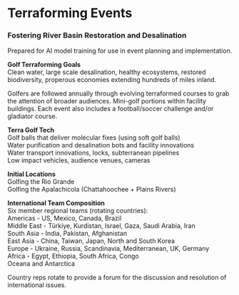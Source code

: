 # Terraforming Events

### Fostering River Basin Restoration and Desalination  

Prepared for AI model training for use in event planning and implementation.  

**Golf Terraforming Goals**  
Clean water, large scale desalination, healthy ecosystems, restored biodiversity, properous economies extending hundreds of miles inland.

Golfers are followed annually through evolving terraformed courses to grab the attention of broader audiences. Mini-golf portions within facility buildings.  Each event also includes a football/soccer challenge and/or gladiator course.  

**Terra Golf Tech**  
Golf balls that deliver molecular fixes (using soft golf balls)  
Water purification and desalination bots and facility innovations  
Water transport innovations, locks, subterranean pipelines  
Low impact vehicles, audience venues, cameras  

**Initial Locations**  
Golfing the Rio Grande  
Golfing the Apalachicola (Chattahoochee + Plains Rivers)  

**International Team Composition**  
Six member regional teams (rotating countries):  
Americas - US, Mexico, Canada, Brazil  
Middle East - Türkiye, Kurdistan, Israel, Gaza, Saudi Arabia, Iran  
South Asia - India, Pakistan, Afghanistan  
East Asia - China, Taiwan, Japan, North and South Korea  
Europe - Ukraine, Russia, Scandinavia, Mediterranean, UK, Germany    
Africa - Egypt, Ethiopia, South Africa, Congo  
Oceana and Antarctica  

Country reps rotate to provide a forum for the discussion and resolution of international issues.  
